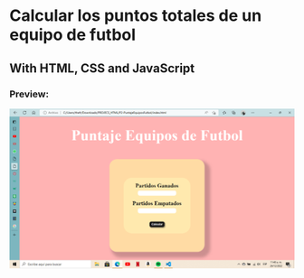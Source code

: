 # Calcular los puntos totales de un equipo de futbol
## With HTML, CSS and JavaScript
### Preview:
<img src="https://github.com/EV3THlm/ProyectosHTML/blob/main/P2-PuntajeEquiposFutbol/2022-12-26%20(1).png">
